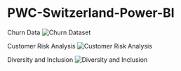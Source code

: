 # PWC-Switzerland-Power-BI

Churn Data
![Churn Dataset](https://github.com/Jabbark/PWC-Switzerland-Power-BI/assets/139176049/d3e763c7-732f-4513-a477-c5a5b880d0ea)

Customer Risk Analysis
![Customer Risk Analysis](https://github.com/Jabbark/PWC-Switzerland-Power-BI/assets/139176049/01d30f47-a43b-4770-98f2-f926f5f82fe4)

Diversity and Inclusion
![Diversity and Inclusion](https://github.com/Jabbark/PWC-Switzerland-Power-BI/assets/139176049/a5706d61-e663-4b43-9c12-9c1dc24c68d6)

